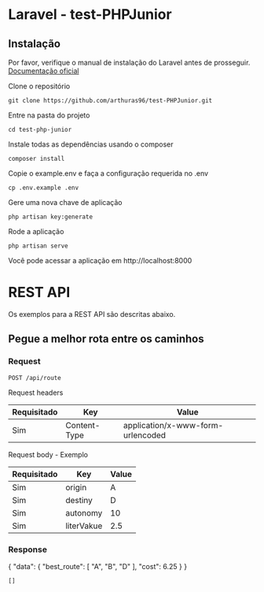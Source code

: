 # Laravel - test-PHPJunior

## Instalação

Por favor, verifique o manual de instalação do Laravel antes de prosseguir. [Documentação oficial](https://laravel.com/docs/6.x#installing-laravel)


Clone o repositório

    git clone https://github.com/arthuras96/test-PHPJunior.git

Entre na pasta do projeto

    cd test-php-junior

Instale todas as dependências usando o composer

    composer install

Copie o example.env e faça a configuração requerida no .env

    cp .env.example .env

Gere uma nova chave de aplicação

    php artisan key:generate

Rode a aplicação

    php artisan serve


Você pode acessar a aplicação em http://localhost:8000


# REST API

Os exemplos para a REST API são descritas abaixo.

## Pegue a melhor rota entre os caminhos

### Request

`POST /api/route`

Request headers

| **Requisitado** 	| **Key**           | **Value**            	            |
|------------------	|------------------	|----------------------------------	|
| Sim      	        | Content-Type     	| application/x-www-form-urlencoded |

Request body - Exemplo

| **Requisitado** 	| **Key**           | **Value** |
|------------------	|------------------	|----------	|
| Sim      	        | origin            | A         |
| Sim      	        | destiny           | D         |
| Sim      	        | autonomy          | 10        |
| Sim      	        | literVakue        | 2.5       |


### Response

{
    "data": {
        "best_route": [
            "A",
            "B",
            "D"
        ],
        "cost": 6.25
    }
}

    []
